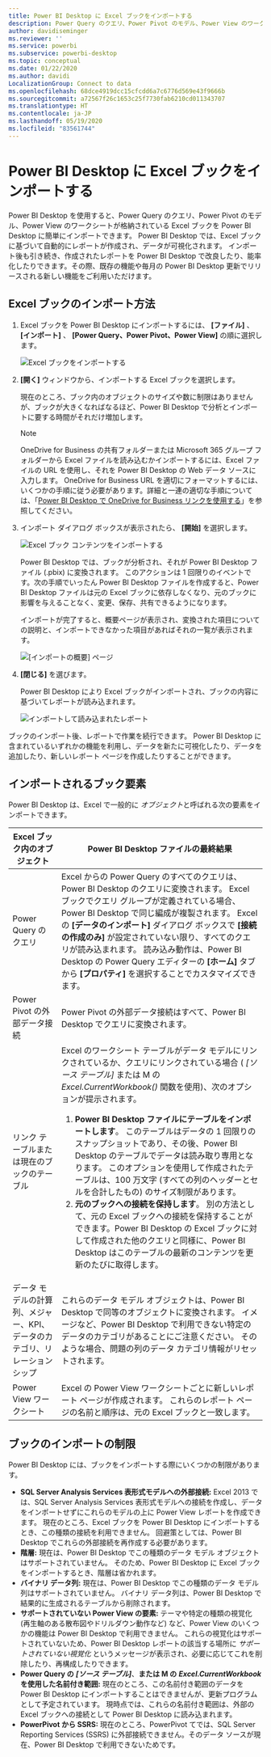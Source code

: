 ```yaml
---
title: Power BI Desktop に Excel ブックをインポートする
description: Power Query のクエリ、Power Pivot のモデル、Power View のワークシートが格納されている Excel ブックを Power BI Desktop にインポートできます。
author: davidiseminger
ms.reviewer: ''
ms.service: powerbi
ms.subservice: powerbi-desktop
ms.topic: conceptual
ms.date: 01/22/2020
ms.author: davidi
LocalizationGroup: Connect to data
ms.openlocfilehash: 68dce4919dcc15cfcdd6a7c6776d569e43f9666b
ms.sourcegitcommit: a72567f26c1653c25f7730fab6210cd011343707
ms.translationtype: HT
ms.contentlocale: ja-JP
ms.lasthandoff: 05/19/2020
ms.locfileid: "83561744"
---
```

# <a name="import-excel-workbooks-into-power-bi-desktop"></a>Power BI Desktop に Excel ブックをインポートする
Power BI Desktop を使用すると、Power Query のクエリ、Power Pivot のモデル、Power View のワークシートが格納されている Excel ブックを Power BI Desktop に簡単にインポートできます。 Power BI Desktop では、Excel ブックに基づいて自動的にレポートが作成され、データが可視化されます。 インポート後も引き続き、作成されたレポートを Power BI Desktop で改良したり、能率化したりできます。その際、既存の機能や毎月の Power BI Desktop 更新でリリースされる新しい機能をご利用いただけます。

## <a name="how-do-i-import-an-excel-workbook"></a>Excel ブックのインポート方法
1. Excel ブックを Power BI Desktop にインポートするには、 **[ファイル]** 、 **[インポート]** 、 **[Power Query、Power Pivot、Power View]** の順に選択します。

   ![Excel ブックをインポートする](media/desktop-import-excel-workbooks/importexceltopbi_1.png)


2. **[開く]** ウィンドウから、インポートする Excel ブックを選択します。 

   現在のところ、ブック内のオブジェクトのサイズや数に制限はありませんが、ブックが大きくなればなるほど、Power BI Desktop で分析とインポートに要する時間がそれだけ増加します。

   > [!NOTE]
   > OneDrive for Business の共有フォルダーまたは Microsoft 365 グループ フォルダーから Excel ファイルを読み込むかインポートするには、Excel ファイルの URL を使用し、それを Power BI Desktop の Web データ ソースに入力します。 OneDrive for Business URL を適切にフォーマットするには、いくつかの手順に従う必要があります。詳細と一連の適切な手順については、「[Power BI Desktop で OneDrive for Business リンクを使用する](desktop-use-onedrive-business-links.md)」を参照してください。
   > 
   > 

3. インポート ダイアログ ボックスが表示されたら、 **[開始]** を選択します。

   ![Excel ブック コンテンツをインポートする](media/desktop-import-excel-workbooks/import-excel-power-bi-5.png)


   Power BI Desktop では、ブックが分析され、それが Power BI Desktop ファイル (.pbix) に変換されます。 このアクションは 1 回限りのイベントです。次の手順でいったん Power BI Desktop ファイルを作成すると、Power BI Desktop ファイルは元の Excel ブックに依存しなくなり、元のブックに影響を与えることなく、変更、保存、共有できるようになります。

   インポートが完了すると、概要ページが表示され、変換された項目についての説明と、インポートできなかった項目があればそれの一覧が表示されます。

   ![[インポートの概要] ページ](media/desktop-import-excel-workbooks/importexceltopbi_3.png)

4. **[閉じる]** を選びます。 

   Power BI Desktop により Excel ブックがインポートされ、ブックの内容に基づいてレポートが読み込まれます。

   ![インポートして読み込まれたレポート](media/desktop-import-excel-workbooks/importexceltopbi_4.png)

ブックのインポート後、レポートで作業を続行できます。 Power BI Desktop に含まれているいずれかの機能を利用し、データを新たに可視化したり、データを追加したり、新しいレポート ページを作成したりすることができます。

## <a name="which-workbook-elements-are-imported"></a>インポートされるブック要素
Power BI Desktop は、Excel で一般的に *オブジェクト*と呼ばれる次の要素をインポートできます。

| Excel ブック内のオブジェクト | Power BI Desktop ファイルの最終結果 |
| --- | --- |
| Power Query のクエリ |Excel からの Power Query のすべてのクエリは、Power BI Desktop のクエリに変換されます。 Excel ブックでクエリ グループが定義されている場合、Power BI Desktop で同じ編成が複製されます。 Excel の **[データのインポート]** ダイアログ ボックスで **[接続の作成のみ]** が設定されていない限り、すべてのクエリが読み込まれます。 読み込み動作は、Power BI Desktop の Power Query エディターの **[ホーム]** タブから **[プロパティ]** を選択することでカスタマイズできます。 |
| Power Pivot の外部データ接続 |Power Pivot の外部データ接続はすべて、Power BI Desktop でクエリに変換されます。 |
| リンク テーブルまたは現在のブックのテーブル |Excel のワークシート テーブルがデータ モデルにリンクされているか、クエリにリンクされている場合 ( *[ソース テーブル]* または M の *Excel.CurrentWorkbook()* 関数を使用)、次のオプションが提示されます。 <ol><li><b>Power BI Desktop ファイルにテーブルをインポートします</b>。 このテーブルはデータの 1 回限りのスナップショットであり、その後、Power BI Desktop のテーブルでデータは読み取り専用となります。 このオプションを使用して作成されたテーブルは、100 万文字 (すべての列のヘッダーとセルを合計したもの) のサイズ制限があります。</li><li><b>元のブックへの接続を保持します</b>。 別の方法として、元の Excel ブックへの接続を保持することができます。Power BI Desktop の Excel ブックに対して作成された他のクエリと同様に、Power BI Desktop はこのテーブルの最新のコンテンツを更新のたびに取得します。</li></ul> |
| データ モデルの計算列、メジャー、KPI、データのカテゴリ、リレーションシップ |これらのデータ モデル オブジェクトは、Power BI Desktop で同等のオブジェクトに変換されます。 イメージなど、Power BI Desktop で利用できない特定のデータのカテゴリがあることにご注意ください。 そのような場合、問題の列のデータ カテゴリ情報がリセットされます。 |
| Power View ワークシート |Excel の Power View ワークシートごとに新しいレポート ページが作成されます。 これらのレポート ページの名前と順序は、元の Excel ブックと一致します。 |

## <a name="are-there-any-limitations-to-importing-a-workbook"></a>ブックのインポートの制限
Power BI Desktop には、ブックをインポートする際にいくつかの制限があります。

* **SQL Server Analysis Services 表形式モデルへの外部接続:** Excel 2013 では、SQL Server Analysis Services 表形式モデルへの接続を作成し、データをインポートせずにこれらのモデルの上に Power View レポートを作成できます。 現在のところ、Excel ブックを Power BI Desktop にインポートするとき、この種類の接続を利用できません。 回避策としては、Power BI Desktop でこれらの外部接続を再作成する必要があります。
* **階層:** 現在は、Power BI Desktop でこの種類のデータ モデル オブジェクトはサポートされていません。 そのため、Power BI Desktop に Excel ブックをインポートするとき、階層は省かれます。
* **バイナリ データ列:** 現在は、Power BI Desktop でこの種類のデータ モデル列はサポートされていません。 バイナリ データ列は、Power BI Desktop で結果的に生成されるテーブルから削除されます。
* **サポートされていない Power View の要素:** テーマや特定の種類の視覚化 (再生軸のある散布図やドリルダウン動作など) など、Power View のいくつかの機能は Power BI Desktop で利用できません。 これらの視覚化はサポートされていないため、Power BI Desktop レポートの該当する場所に *サポートされていない視覚化* というメッセージが表示され、必要に応じてこれを削除したり、再構成したりできます。
* **Power Query の** ***[ソース テーブル]***、**または M の** ***Excel.CurrentWorkbook*** **を使用した名前付き範囲:** 現在のところ、この名前付き範囲のデータを Power BI Desktop にインポートすることはできませんが、更新プログラムとして予定されています。 現時点では、これらの名前付き範囲は、外部の Excel ブックへの接続として Power BI Desktop に読み込まれます。
* **PowerPivot から SSRS:** 現在のところ、PowerPivot てでは、SQL Server Reporting Services (SSRS) に外部接続できません。そのデータ ソースが現在、Power BI Desktop で利用できないためです。

